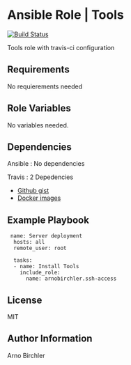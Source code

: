 Ansible Role | Tools
=========
[![Build Status](https://travis-ci.org/arnobirchler/ansible-role-tools.svg?branch=master)](https://travis-ci.org/arnobirchler/ansible-role-tools)

Tools role with travis-ci configuration

Requirements
------------

No requierements needed

Role Variables
--------------

No variables needed.

Dependencies
------------

Ansible : No dependencies

Travis : 2 Depedencies
  - [Github gist](https://gist.github.com/arnobirchler/627e4655465b696a0b521a560bc2206f)
  - [Docker images](https://hub.docker.com/r/arnobirchler/docker-os-ansible/)

Example Playbook
----------------
```
 name: Server deployment
  hosts: all
  remote_user: root
  
  tasks:
  - name: Install Tools
    include_role:
      name: arnobirchler.ssh-access
```

License
-------

MIT

Author Information
------------------

Arno Birchler
